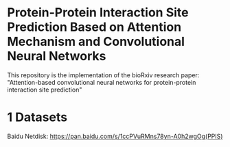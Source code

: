# Protein-Protein Interaction Site Prediction Based on Attention Mechanism and Convolutional Neural Networks
This repository is the implementation of the bioRxiv research paper:
"Attention-based convolutional neural networks for protein-protein interaction site prediction"
# 1 Datasets
Baidu Netdisk: https://pan.baidu.com/s/1ccPVuRMns78yn-A0h2wgOg(PPIS)
